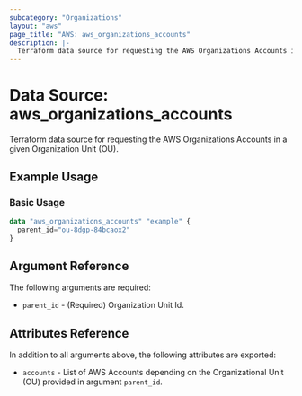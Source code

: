 ```yaml
---
subcategory: "Organizations"
layout: "aws"
page_title: "AWS: aws_organizations_accounts"
description: |-
  Terraform data source for requesting the AWS Organizations Accounts in a given Organization Unit (OU).
---
```


# Data Source: aws_organizations_accounts

  Terraform data source for requesting the AWS Organizations Accounts in a given Organization Unit (OU).

## Example Usage

### Basic Usage

```terraform
data "aws_organizations_accounts" "example" {
  parent_id="ou-8dgp-84bcaox2"
}
```

## Argument Reference

The following arguments are required:

* `parent_id` - (Required) Organization Unit Id.

## Attributes Reference

In addition to all arguments above, the following attributes are exported:

* `accounts` - List of AWS Accounts depending on the Organizational Unit (OU) provided in argument `parent_id`.